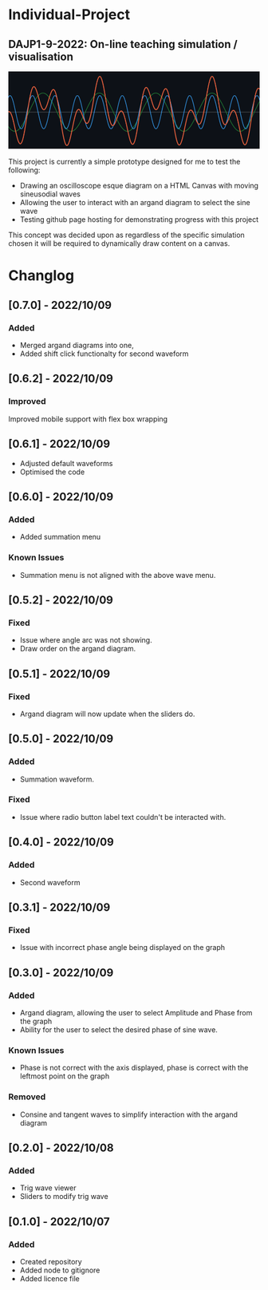 # Individual-Project
## DAJP1-9-2022: On-line teaching simulation / visualisation

![Waveform](waveform.png)

This project is currently a simple prototype designed for me to test the following:
- Drawing an oscilloscope esque diagram on a HTML Canvas with moving sineusodial waves
- Allowing the user to interact with an argand diagram to select the sine wave
- Testing github page hosting for demonstrating progress with this project

This concept was decided upon as regardless of the specific simulation chosen it will be required to dynamically draw content on a canvas.

# Changlog
## [0.7.0] - 2022/10/09
### Added
- Merged argand diagrams into one,
- Added shift click functionalty for second waveform
## [0.6.2] - 2022/10/09
### Improved
Improved mobile support with flex box wrapping
## [0.6.1] - 2022/10/09
- Adjusted default waveforms
- Optimised the code
## [0.6.0] - 2022/10/09
### Added
- Added summation menu
### Known Issues
- Summation menu is not aligned with the above wave menu.
## [0.5.2] - 2022/10/09
### Fixed
- Issue where angle arc was not showing.
- Draw order on the argand diagram.
## [0.5.1] - 2022/10/09
### Fixed
- Argand diagram will now update when the sliders do.
## [0.5.0] - 2022/10/09
### Added
- Summation waveform.
### Fixed
- Issue where radio button label text couldn't be interacted with.
## [0.4.0] - 2022/10/09
### Added
- Second waveform
## [0.3.1] - 2022/10/09
### Fixed
- Issue with incorrect phase angle being displayed on the graph
## [0.3.0] - 2022/10/09
### Added
- Argand diagram, allowing the user to select Amplitude and Phase from the graph
- Ability for the user to select the desired phase of sine wave.

### Known Issues
- Phase is not correct with the axis displayed, phase is correct with the leftmost point on the graph

### Removed
- Consine and tangent waves to simplify interaction with the argand diagram

## [0.2.0] - 2022/10/08
### Added
- Trig wave viewer
- Sliders to modify trig wave

## [0.1.0] - 2022/10/07
### Added
- Created repository
- Added node to gitignore
- Added licence file
